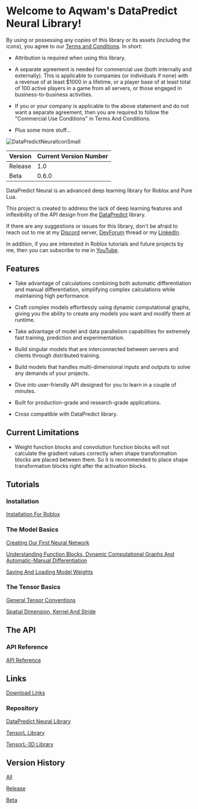 # Welcome to Aqwam's DataPredict Neural Library!

By using or possessing any copies of this library or its assets (including the icons), you agree to our [Terms and Conditions](TermsAndConditions.md). In short:

* Attribution is required when using this library. 

* A separate agreement is needed for commercial use (both internally and externally). This is applicable to companies (or individuals if none) with a revenue of at least $1000 in a lifetime, or a player base of at least total of 100 active players in a game from all servers, or those engaged in business-to-business activities. 

* If you or your company is applicable to the above statement and do not want a separate agreement, then you are required to follow the "Commercial Use Conditions" in Terms And Conditions.

* Plus some more stuff...

![DataPredictNeuralIconSmall](https://github.com/AqwamCreates/DataPredict-Neural/assets/67371914/cf4e61af-a7b6-4ba6-98cf-656a245e9960)

| Version | Current Version Number |
|---------|------------------------|
| Release | 1.0                    |
| Beta    | 0.6.0                  |

DataPredict Neural is an advanced deep learning library for Roblox and Pure Lua.

This project is created to address the lack of deep learning features and inflexibility of the API design from the [DataPredict](https://aqwamcreates.github.io/DataPredict/) library.

If there are any suggestions or issues for this library, don't be afraid to reach out to me at my [Discord](https://discord.gg/BAZsynkede) server, [DevForum](https://devforum.roblox.com/t/datapredict-neural-version-beta-zero-pytorch-like-deep-learning-library-meets-roblox/3010845) thread or my [LinkedIn](https://www.linkedin.com/in/aqwam-harish-aiman/).

In addition, if you are interested in Roblox tutorials and future projects by me, then you can subscribe to me in [YouTube](https://www.youtube.com/channel/UCUrwoxv5dufEmbGsxyEUPZw).

## Features

* Take advantage of calculations combining both automatic differentiation and manual differentiation, simplifying complex calculations while maintaining high performance.

* Craft complex models effortlessly using dynamic computational graphs, giving you the ability to create any models you want and modify them at runtime.

* Take advantage of model and data parallelism capabilities for extremely fast training, prediction and experimentation.

* Build singular models that are interconnected between servers and clients through distributed training.

* Build models that handles multi-dimensional inputs and outputs to solve any demands of your projects.

* Dive into user-friendly API designed for you to learn in a couple of minutes.

* Built for production-grade and research-grade applications.

* Cross compatible with DataPredict library.

## Current Limitations

* Weight function blocks and convolution function blocks will not calculate the gradient values correctly when shape transformation blocks are placed between them. So it is recommended to place shape transformation blocks right after the activation blocks.

## Tutorials

### Installation

[Installation For Roblox](Tutorials/InstallationForRoblox.md)

### The Model Basics

[Creating Our First Neural Network](Tutorials/CreatingOurFirstNeuralNetwork.md)

[Understanding Function Blocks, Dynamic Computational Graphs And Automatic-Manual Differentiation](Tutorials/UnderstandingFunctionBlocksDynamicComputationalGraphsAndAutomaticManualDifferentiation.md)

[Saving And Loading Model Weights](Tutorials/SavingAndLoadingModelWeights.md)

### The Tensor Basics

[General Tensor Conventions](Tutorials/GeneralTensorConventions.md)

[Spatial Dimension, Kernel And Stride](Tutorials/SpatialDimensionKernelAndStride.md)

## The API

### API Reference

[API Reference](API.md)

## Links

[Download Links](DownloadLinks.md)

### Repository

[DataPredict Neural Library](https://github.com/AqwamCreates/DataPredict-Neural)

[TensorL Library](https://github.com/AqwamCreates/TensorL)

[TensorL-3D Library](https://github.com/AqwamCreates/TensorL-3D)

## Version History

[All](VersionHistory/AllVersionHistory.md)

[Release](VersionHistory/ReleaseVersionHistory.md)

[Beta](VersionHistory/BetaVersionHistory.md)
